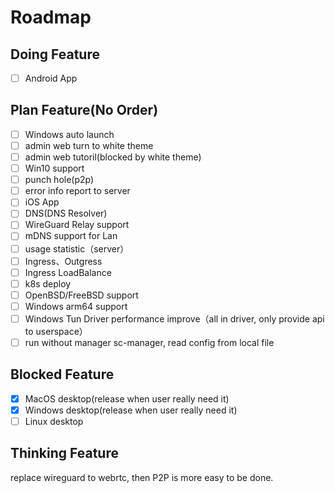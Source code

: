# Roadmap


## Doing Feature
- [ ] Android App

## Plan Feature(No Order)
- [ ] Windows auto launch
- [ ] admin web turn to white theme
- [ ] admin web tutoril(blocked by white theme)
- [ ] Win10 support
- [ ] punch hole(p2p)
- [ ] error info report to server
- [ ] iOS App
- [ ] DNS(DNS Resolver)
- [ ] WireGuard Relay support
- [ ] mDNS support for Lan
- [ ] usage statistic（server）
- [ ] Ingress、Outgress
- [ ] Ingress LoadBalance
- [ ] k8s deploy
- [ ] OpenBSD/FreeBSD support
- [ ] Windows arm64 support
- [ ] Windows Tun Driver performance improve（all in driver, only provide api to userspace）
- [ ] run without manager sc-manager, read config from local file

## Blocked Feature
- [x] MacOS desktop(release when user really need it)
- [x] Windows desktop(release when user really need it)
- [ ] Linux desktop

## Thinking Feature
replace wireguard to webrtc, then P2P is more easy to be done.